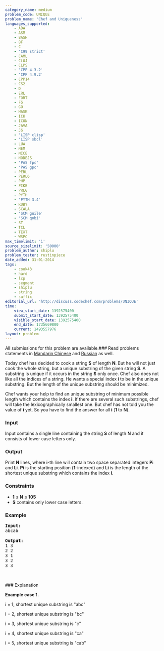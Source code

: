 ```yaml
---
category_name: medium
problem_code: UNIQUE
problem_name: 'Chef and Uniqueness'
languages_supported:
    - ADA
    - ASM
    - BASH
    - BF
    - C
    - 'C99 strict'
    - CAML
    - CLOJ
    - CLPS
    - 'CPP 4.3.2'
    - 'CPP 4.9.2'
    - CPP14
    - CS2
    - D
    - ERL
    - FORT
    - FS
    - GO
    - HASK
    - ICK
    - ICON
    - JAVA
    - JS
    - 'LISP clisp'
    - 'LISP sbcl'
    - LUA
    - NEM
    - NICE
    - NODEJS
    - 'PAS fpc'
    - 'PAS gpc'
    - PERL
    - PERL6
    - PHP
    - PIKE
    - PRLG
    - PYTH
    - 'PYTH 3.4'
    - RUBY
    - SCALA
    - 'SCM guile'
    - 'SCM qobi'
    - ST
    - TCL
    - TEXT
    - WSPC
max_timelimit: '1'
source_sizelimit: '50000'
problem_author: shiplu
problem_tester: rustinpiece‎
date_added: 31-01-2014
tags:
    - cook43
    - hard
    - lcp
    - segment
    - shiplu
    - string
    - suffix
editorial_url: 'http://discuss.codechef.com/problems/UNIQUE'
time:
    view_start_date: 1392575400
    submit_start_date: 1392575400
    visible_start_date: 1392575400
    end_date: 1735669800
    current: 1493557976
layout: problem
---
```

All submissions for this problem are available.###  Read problems statements in [Mandarin Chinese](http://www.codechef.com/download/translated/COOK43/mandarin/UNIQUE.pdf) and [Russian](http://www.codechef.com/download/translated/COOK43/russian/UNIQUE.pdf) as well.

Today chef has decided to cook a string **S** of length **N**. But he will not just cook the whole string, but a unique substring of the given string **S**. A substring is unique if it occurs in the string **S** only once. Chef also does not like all the indices of a string. He wants a special index **i** to be in the unique substring. But the length of the unique substring should be minimized.

Chef wants your help to find an unique substring of minimum possible length which contains the index **i**. If there are several such substrings, chef will take the lexicographically smallest one. But chef has not told you the value of **i** yet. So you have to find the answer for all **i** (**1** to **N**).

### Input

Input contains a single line containing the string **S** of length **N** and it consists of lower case letters only.

### Output

Print **N** lines, where **i**-th line will contain two space separated integers **Pi** and **Li**. **Pi** is the starting position (**1**-indexed) and **Li** is the length of the shortest unique substring which contains the index **i**.

### Constraints

- **1** ≤ **N** ≤ **105**
- **S** contains only lower case letters.

### Example

<pre><b>Input:</b>
abcab

<b>Output:</b>
1 3
2 2
3 1
3 2
3 3


</pre>### Explanation
**Example case 1.** 

i = 1, shortest unique substring is "abc"

i = 2, shortest unique substring is "bc"

i = 3, shortest unique substring is "c"

i = 4, shortest unique substring is "ca"

i = 5, shortest unique substring is "cab"
